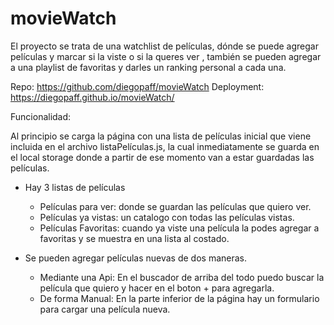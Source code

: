 # movieWatch

El proyecto se trata de una  watchlist de películas, dónde se puede agregar películas y  marcar si la viste o si la queres ver , también se pueden agregar a una playlist de favoritas y darles un ranking personal a cada una.

Repo:
https://github.com/diegopaff/movieWatch
Deployment:
https://diegopaff.github.io/movieWatch/

Funcionalidad:

Al principio se carga la página con una lista de películas inicial que viene incluida en el archivo listaPelículas.js, la cual inmediatamente se guarda en el local storage donde a partir de ese momento van a estar guardadas las películas.


- Hay 3 listas de películas 
    - Películas para ver: donde se guardan las películas que quiero ver.
    - Películas ya vistas: un catalogo con todas las películas vistas.
    - Películas Favoritas: cuando ya viste una película la podes agregar a favoritas y se muestra en una lista al costado.

- Se pueden agregar películas nuevas de dos maneras.
    - Mediante una Api: En el buscador de arriba del todo puedo buscar la película que quiero y hacer en el boton + para agregarla.
    - De forma Manual: En la parte inferior de la página hay un formulario para cargar una película nueva. 

